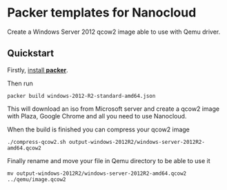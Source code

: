 # Packer templates for Nanocloud

Create a Windows Server 2012 qcow2 image able to use with Qemu driver.

## Quickstart

Firstly, [install **packer**](http://www.packer.io/intro/getting-started/setup.html).

Then run

```
packer build windows-2012-R2-standard-amd64.json
```

This will download an iso from Microsoft server and create a qcow2 image
with Plaza, Google Chrome and all you need to use Nanocloud.

When the build is finished you can compress your qcow2 image

```
./compress-qcow2.sh output-windows-2012R2/windows-server-2012R2-amd64.qcow2
```

Finally rename and move your file in Qemu directory to be able to use it

```
mv output-windows-2012R2/windows-server-2012R2-amd64.qcow2 ../qemu/image.qcow2
```
